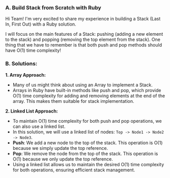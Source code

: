 ### A. Build Stack from Scratch with Ruby
Hi Team! I'm very excited to share my experience in building a Stack (Last In, First Out) with a Ruby solution.

I will focus on the main features of a Stack: pushing (adding a new element to the stack) and popping (removing the top element from the stack). One thing that we have to remember is that both push and pop methods should have O(1) time complexity!

### B. Solutions:
**1. Array Approach:**
- Many of us might think about using an Array to implement a Stack.
- Arrays in Ruby have built-in methods like push and pop, which provide O(1) time complexity for adding and removing elements at the end of the array. This makes them suitable for stack implementation.

**2. Linked List Approach:**
- To maintain O(1) time complexity for both push and pop operations, we can also use a linked list.
- In this solution, we will use a linked list of nodes: `Top -> Node1 -> Node2 -> Node3`.
- **Push**: We add a new node to the top of the stack. This operation is O(1) because we simply update the top reference.
- **Pop**: We remove the node from the top of the stack. This operation is O(1) because we only update the top reference.
- Using a linked list allows us to maintain the desired O(1) time complexity for both operations, ensuring efficient stack management.
